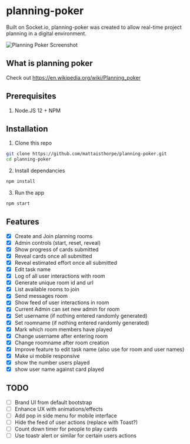 # planning-poker
Built on Socket.io, planning-poker was created to allow real-time project planning in a digital environment.

![Planning Poker Screenshot](https://matthewaisthorpe.com.au/wp-content/uploads/2020/04/planning-poker-screenshot.jpg)

## What is planning poker
Check out https://en.wikipedia.org/wiki/Planning_poker

## Prerequisites
1. Node.JS 12 + NPM 

## Installation

1. Clone this repo

```bash
git clone https://github.com/mattaisthorpe/planning-poker.git
cd planning-poker
``` 

2. Install dependancies

```bash
npm install
```
     
3. Run the app

```bash
npm start
```

## Features

- [x] Create and Join planning rooms
- [x] Admin controls (start, reset, reveal)
- [x] Show progress of cards submitted
- [x] Reveal cards once all submitted
- [x] Reveal estimated effort once all submitted
- [x] Edit task name
- [x] Log of all user interactions with room
- [x] Generate unique room id and url
- [x] List available rooms to join
- [x] Send messages room
- [x] Show feed of user interactions in room
- [X] Current Admin can set new admin for room
- [X] Set username (if nothing entered randomly generated)
- [X] Set roomname (if nothing entered randomly generated)
- [X] Mark which room members have played
- [X] Change username after entering room
- [X] Change roomname after room creation
- [X] Improve feature to edit task name (also use for room and user names)
- [X] Make ui mobile responsive
- [X] show the number users played
- [X] show user name against card played

## TODO
- [ ] Brand UI from default bootstrap
- [ ] Enhance UX with animations/effects
- [ ] Add pop in side menu for mobile interface
- [ ] Hide the feed of user actions (replace with Toast?)
- [ ] Count down timer for people to play cards
- [ ] Use toastr alert or similar for certain users actions